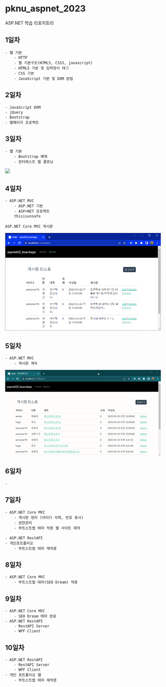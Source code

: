 # pknu_aspnet_2023
ASP.NET 학습 리포지토리

## 1일차
	- 웹 기본
		- HTTP
		- 웹 기본구조(HTML5, CSS3, javascript)
		- HTML5 기본 및 입력양식 태그
		- CSS 기본
		- JavaScript 기본 및 DOM 문법

## 2일차
	- JavaScript DOM
	- jQuery
	- Bootstrap
	- 웹페이지 프로젝트
	
## 3일차
	- 웹 기본
		- Bootstrap 예제
		- 핀터레스트 웹 클로닝
		

<img src="https://github.com/bookchon/pknu_aspnet_2023/blob/main/images/pinterestpage.gif?raw=true" width="700">

## 4일차
	- ASP.NET MVC
		- ASP.NET 기본
		- ASP>NET 프로젝트
		thisisunsafe
		
	ASP.NET Core MVC 게시판
<img src="https://github.com/bookchon/pknu_aspnet_2023/blob/main/images/aspnet03.png?raw=true" width="700">	

## 5일차
	- ASP.NET MVC
		- 게시판 계속

<img src="https://github.com/bookchon/pknu_aspnet_2023/blob/main/images/aspnet04.gif?raw=true" width="700">	

## 6일차
	-

## 7일차
	- ASP.NET Core MVC
		- 게시판 정리 (아이디 삭제, 번호 표시)
		- 권한관리
		- 부트스트랩 테마 적용 웹 사이트 제작
	
	- ASP.NET RestAPI
	- 개인포트폴리오
		- 부트스트랩 테마 재적용
		
## 8일차
	- ASP.NET Core MVC
		- 부트스트랩 테마(SEO Dream) 적용
		
## 9일차
	- ASP.NET Core MVC
		- SEO Dream 테마 완료
	- ASP.NET RestAPI
		- RestAPI Server
		- WPF Client
		
## 10일차
	- ASP.NET RestAPI
		- RestAPI Server
		- WPF Client
	- 개인 포트폴리오 웹
		- 부트스트랩 테마 재적용